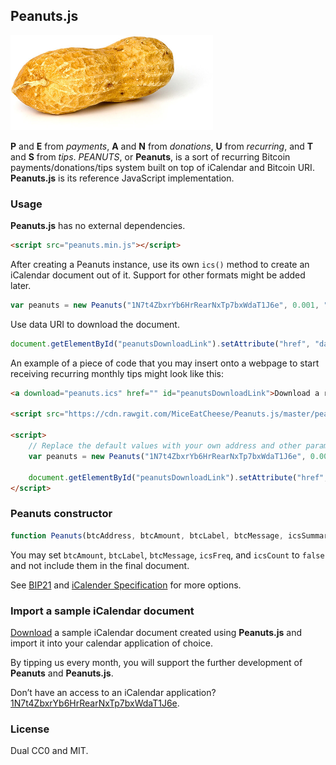 ## Peanuts.js

![Peanuts.js logo](img/peanuts.png "Peanuts.js logo")

**P** and **E** from *payments*, **A** and **N** from *donations*, **U** from *recurring*, and **T** and **S** from *tips*. *PEANUTS*, or **Peanuts**, is a sort of recurring Bitcoin payments/donations/tips system built on top of iCalendar and Bitcoin URI. **Peanuts.js** is its reference JavaScript implementation.

### Usage

**Peanuts.js** has no external dependencies.

```html
<script src="peanuts.min.js"></script>
```

After creating a Peanuts instance, use its own `ics()` method to create an iCalendar document out of it. Support for other formats might be added later.

```js
var peanuts = new Peanuts("1N7t4ZbxrYb6HrRearNxTp7bxWdaT1J6e", 0.001, "Tip to Peanuts.js", "Use it for good, not evil!", "Tip to Peanuts.js", "A monthly tip to MiceEatCheese for creating the Peanuts.js library.", "20160117T120000", "MONTHLY", false).ics();
```

Use data URI to download the document.

```js
document.getElementById("peanutsDownloadLink").setAttribute("href", "data:text/calendar;charset=utf8," + escape(peanuts));
```

An example of a piece of code that you may insert onto a webpage to start receiving recurring monthly tips might look like this:

```html
<a download="peanuts.ics" href="" id="peanutsDownloadLink">Download a recurring iCalendar file and import it into your calendar application of choice.</a>

<script src="https://cdn.rawgit.com/MiceEatCheese/Peanuts.js/master/peanuts.min.js"></script>

<script>
	// Replace the default values with your own address and other parameters that fit your needs
	var peanuts = new Peanuts("1N7t4ZbxrYb6HrRearNxTp7bxWdaT1J6e", 0.001, "Tip to Peanuts.js", "Use it for good, not evil!", "Tip to Peanuts.js", "A monthly tip to MiceEatCheese for creating the Peanuts.js library.", "20160117T120000", "MONTHLY", false).ics();

	document.getElementById("peanutsDownloadLink").setAttribute("href", "data:text/calendar;charset=utf8," + escape(peanuts));
</script>
```

### Peanuts constructor

```js
function Peanuts(btcAddress, btcAmount, btcLabel, btcMessage, icsSummary, icsDescription, icsStart, icsFreq, icsCount) { }
```

You may set `btcAmount`, `btcLabel`, `btcMessage`, `icsFreq`, and `icsCount` to `false` and not include them in the final document.

See [BIP21](https://github.com/bitcoin/bips/blob/master/bip-0021.mediawiki) and [iCalender Specification](https://tools.ietf.org/rfc/rfc5545.txt) for more options.

### Import a sample iCalendar document

[Download](https://cdn.rawgit.com/MiceEatCheese/Peanuts.js/master/samples/peanuts.ics) a sample iCalendar document created using **Peanuts.js** and import it into your calendar application of choice.

By tipping us every month, you will support the further development of **Peanuts** and **Peanuts.js**.

Don’t have an access to an iCalendar application? [1N7t4ZbxrYb6HrRearNxTp7bxWdaT1J6e](bitcoin:1N7t4ZbxrYb6HrRearNxTp7bxWdaT1J6e).

### License

Dual CC0 and MIT.
